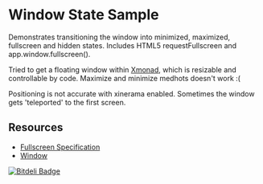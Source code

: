 # Window State Sample

Demonstrates transitioning the window into minimized, maximized, fullscreen
and hidden states. Includes HTML5 requestFullscreen and app.window.fullscreen().

Tried to get a floating window within [Xmonad](http://xmonad.org), which is
resizable and controllable by code. Maximize and minimize medhots doesn't work
:(

Positioning is not accurate with xinerama enabled. Sometimes the window gets 'teleported' to the first screen.

## Resources

* [Fullscreen Specification](http://dvcs.w3.org/hg/fullscreen/raw-file/tip/Overview.html)
* [Window](http://developer.chrome.com/trunk/apps/app.window.html)


[![Bitdeli Badge](https://d2weczhvl823v0.cloudfront.net/hoschi/chrome-app-windows-test-with-xmonad/trend.png)](https://bitdeli.com/free "Bitdeli Badge")

